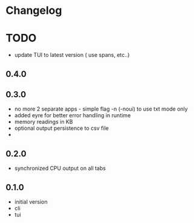 # Changelog

# TODO
- update TUI to latest version ( use spans, etc..)

## 0.4.0

## 0.3.0 
- no more 2 separate apps - simple flag -n (-noui) to use txt mode only
- added eyre for better error handling in runtime
- memory readings in KB
- optional output persistence to csv file
- 
## 0.2.0
- synchronized CPU output on all tabs

## 0.1.0
 - initial version
 - cli 
 - tui